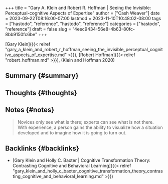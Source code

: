+++
title = "Gary A. Klein and Robert R. Hoffman | Seeing the Invisible: Perceptual-cognitive Aspects of Expertise"
author = ["Cash Weaver"]
date = 2023-09-22T08:16:00-07:00
lastmod = 2023-11-10T10:48:02-08:00
tags = ["hastodo", "reference", "hastodo", "reference"]
categories = ["hastodo", "reference"]
draft = false
slug = "4eec9434-56e8-4b63-80fc-8bb9150fc6be"
+++

[Gary Klein]({{< relref "gary_a_klein_and_robert_r_hoffman_seeing_the_invisible_perceptual_cognitive_aspects_of_expertise.md" >}}), [Robert Hoffman]({{< relref "robert_hoffman.md" >}}), (Klein and Hoffman 2020)


## Summary {#summary}


## Thoughts {#thoughts}


## Notes {#notes}

> Novices only see what is there; experts can see what is not there. With experience, a person gains the ability to visualize how a situation developed and to imagine how it is going to turn out.


## Backlinks {#backlinks}

-   [Gary Klein and Holly C. Baxter | Cognitive Transformation Theory: Contrasting Cognitive and Behavioral Learning]({{< relref "gary_klein_and_holly_c_baxter_cognitive_transformation_theory_contrasting_cognitive_and_behavioral_learning.md" >}})
